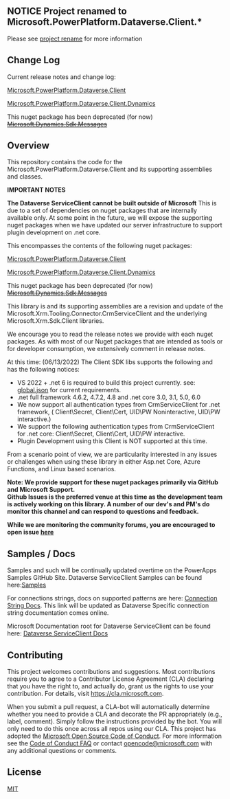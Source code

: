 ## NOTICE **Project renamed to Microsoft.PowerPlatform.Dataverse.Client.***
Please see [project rename](https://github.com/microsoft/PowerPlatform-DataverseServiceClient/discussions/103) for more information


## Change Log
Current release notes and change log:

[Microsoft.PowerPlatform.Dataverse.Client](src/nuspecs/Microsoft.PowerPlatform.Dataverse.Client.ReleaseNotes.txt)

[Microsoft.PowerPlatform.Dataverse.Client.Dynamics](src/nuspecs/Microsoft.PowerPlatform.Dataverse.Client.Dynamics.ReleaseNotes.txt)

This nuget package has been deprecated (for now) ~~[Microsoft.Dynamics.Sdk.Messages](src/nuspecs/Microsoft.Dynamics.Sdk.Messages.ReleaseNotes.txt)~~

## Overview
This repository contains the code for the Microsoft.PowerPlatform.Dataverse.Client and its supporting assemblies and classes. 

**IMPORTANT NOTES**

**The Dataverse ServiceClient cannot be built outside of Microsoft** 
This is due to a set of dependencies on nuget packages that are internally available only.  At some point in the future, we will expose the supporting nuget packages when we have updated our server infrastructure to support plugin development on .net core.

This encompasses the contents of the following nuget packages:

[Microsoft.PowerPlatform.Dataverse.Client](https://www.nuget.org/packages/Microsoft.PowerPlatform.Dataverse.Client)

[Microsoft.PowerPlatform.Dataverse.Client.Dynamics](https://www.nuget.org/packages/Microsoft.PowerPlatform.Dataverse.Client.Dynamics)

This nuget package has been deprecated (for now) ~~[Microsoft.Dynamics.Sdk.Messages](https://www.nuget.org/packages/Microsoft.Dynamics.Sdk.Messages)~~


This library is and its supporting assemblies are a revision and update of the Microsoft.Xrm.Tooling.Connector.CrmServiceClient and the underlying Microsoft.Xrm.Sdk.Client libraries. 

We encourage you to read the release notes we provide with each nuget packages. As with most of our Nuget packages that are intended as tools or for developer consumption, we extensively comment in release notes. 

At this time: (06/13/2022)
The Client SDK libs supports the following and has the following notices: 

* VS 2022 + .net 6 is required to build this project currently.  see: [global.json](global.json) for current requirements. 
* .net full framework 4.6.2, 4.7.2, 4.8 and .net core 3.0, 3.1, 5.0, 6.0
* We now support all authentication types from CrmServiceClient for .net framework, ( Client\Secret, Client\Cert, UID\PW Noninteractive, UID\PW interactive.)
* We support the following authentication types from CrmServiceClient for .net core: Client\Secret, Client\Cert, UID\PW interactive.
* Plugin Development using this Client is NOT supported at this time. 

From a scenario point of view,  we are particularity interested in any issues or challenges when using these library in either Asp.net Core, Azure Functions, and Linux based scenarios. 
 
<b>Note: We provide support for these nuget packages primarily via GitHub and Microsoft Support.  
Github Issues is the preferred venue at this time as the development team is actively working on this library. 
A number of our dev's and PM's do monitor this channel and can respond to questions and feedback. 

While we are monitoring the community forums,  you are encouraged to open issue [here](https://github.com/microsoft/PowerPlatform-DataverseServiceClient/issues) 
</b>

## Samples / Docs
Samples and such will be continually updated overtime on the PowerApps Samples GitHub Site. Dataverse ServiceClient Samples can be found here:[Samples](https://github.com/microsoft/PowerApps-Samples/tree/master/cds/orgsvc)

For connections strings, docs on supported patterns are here: [Connection String Docs](https://docs.microsoft.com/en-us/powerapps/developer/common-data-service/xrm-tooling/use-connection-strings-xrm-tooling-connect). This link will be updated as Dataverse Specific connection string documentation comes online.

Microsoft Documentation root for Dataverse ServiceClient can be found here: [Dataverse ServiceClient Docs](https://docs.microsoft.com/en-us/dotnet/api/microsoft.powerplatform.dataverse.client?view=dataverse-sdk-latest)

## Contributing
This project welcomes contributions and suggestions.  Most contributions require you to agree to a Contributor License Agreement (CLA) declaring that you have the right to, and actually do, grant us the rights to use your contribution. For details, visit https://cla.microsoft.com.

When you submit a pull request, a CLA-bot will automatically determine whether you need to provide
a CLA and decorate the PR appropriately (e.g., label, comment). Simply follow the instructions
provided by the bot. You will only need to do this once across all repos using our CLA.
This project has adopted the [Microsoft Open Source Code of Conduct](https://opensource.microsoft.com/codeofconduct/).
For more information see the [Code of Conduct FAQ](https://opensource.microsoft.com/codeofconduct/faq/) or
contact [opencode@microsoft.com](mailto:opencode@microsoft.com) with any additional questions or comments.

## License

[MIT](LICENSE)
